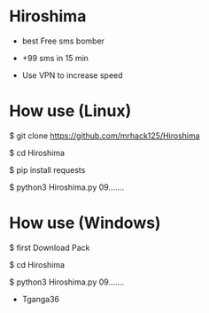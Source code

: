 # Hiroshima

* best Free sms bomber

* +99 sms in 15 min

* Use VPN to increase speed 

# How use (Linux)

$ git clone https://github.com/mrhack125/Hiroshima

$ cd Hiroshima

$ pip install requests

$ python3 Hiroshima.py 09.......

# How use (Windows)

$ first Download Pack

$ cd Hiroshima 

$ python3 Hiroshima.py 09.......

* Tganga36
